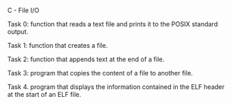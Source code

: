 C - File I/O

Task 0: function that reads a text file and prints it to the POSIX standard output.

Task 1: function that creates a file.

Task 2: function that appends text at the end of a file.

Task 3: program that copies the content of a file to another file.

Task 4. program that displays the information contained in the ELF header at the start of an ELF file.
